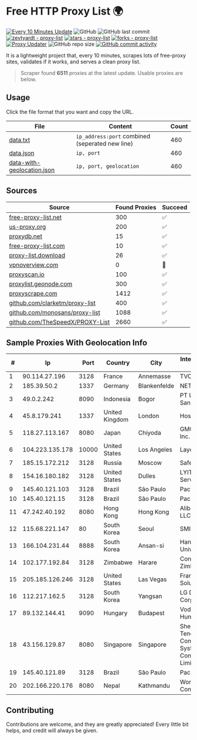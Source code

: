 
# Free HTTP Proxy List 🌍

[![Every 10 Minutes Update](https://github.com/mertguvencli/http-proxy-list/actions/workflows/main.yml/badge.svg?branch=main)](https://github.com/mertguvencli/http-proxy-list/actions/workflows/main.yml)
![GitHub](https://img.shields.io/github/license/mertguvencli/http-proxy-list)
![GitHub last commit](https://img.shields.io/github/last-commit/mertguvencli/http-proxy-list)
[![zevtyardt - proxy-list](https://img.shields.io/static/v1?label=zevtyardt&message=proxy-list&color=blue&logo=github)](https://github.com/zevtyardt/proxy-list "Go to GitHub repo")
[![stars - proxy-list](https://img.shields.io/github/stars/zevtyardt/proxy-list?style=social)](https://github.com/zevtyardt/proxy-list)
[![forks - proxy-list](https://img.shields.io/github/forks/zevtyardt/proxy-list?style=social)](https://github.com/zevtyardt/proxy-list)
[![Proxy Updater](https://github.com/zevtyardt/proxy-list/workflows/Proxy%20Updater/badge.svg)](https://github.com/zevtyardt/proxy-list/actions?query=workflow:"Proxy+Updater")
![GitHub repo size](https://img.shields.io/github/repo-size/zevtyardt/proxy-list)
[![GitHub commit activity](https://img.shields.io/github/commit-activity/m/zevtyardt/proxy-list?logo=commits)](https://github.com/zevtyardt/proxy-list/commits/main)

It is a lightweight project that, every 10 minutes, scrapes lots of free-proxy sites, validates if it works, and serves a clean proxy list.

> Scraper found **6511** proxies at the latest update. Usable proxies are below.

## Usage

Click the file format that you want and copy the URL.

|File|Content|Count|
|----|-------|-----|
|[data.txt](https://raw.githubusercontent.com/mertguvencli/http-proxy-list/main/proxy-list/data.txt)|`ip_address:port` combined (seperated new line)|460|
|[data.json](https://raw.githubusercontent.com/mertguvencli/http-proxy-list/main/proxy-list/data.json)|`ip, port`|460|
|[data-with-geolocation.json](https://raw.githubusercontent.com/mertguvencli/http-proxy-list/main/proxy-list/data-with-geolocation.json)|`ip, port, geolocation`|460|

## Sources

|Source|Found Proxies|Succeed|
|------|-------------|-------|
|[free-proxy-list.net](https://free-proxy-list.net)|300|✅|
|[us-proxy.org](https://www.us-proxy.org)|200|✅|
|[proxydb.net](http://proxydb.net)|15|✅|
|[free-proxy-list.com](https://free-proxy-list.com/?page=&port=&type%5B%5D=http&type%5B%5D=https&up_time=0&search=Search)|10|✅|
|[proxy-list.download](https://www.proxy-list.download/HTTP)|26|✅|
|[vpnoverview.com](https://vpnoverview.com/privacy/anonymous-browsing/free-proxy-servers)|0|🚫|
|[proxyscan.io](https://www.proxyscan.io)|100|✅|
|[proxylist.geonode.com](https://proxylist.geonode.com/api/proxy-list?limit=300&page=1&sort_by=lastChecked&sort_type=desc&protocols=http,https)|300|✅|
|[proxyscrape.com](https://api.proxyscrape.com/v2/?request=displayproxies&protocol=http&timeout=10000&country=all&ssl=all&anonymity=all)|1412|✅|
|[github.com/clarketm/proxy-list](https://raw.githubusercontent.com/clarketm/proxy-list/master/proxy-list-raw.txt)|400|✅|
|[github.com/monosans/proxy-list](https://raw.githubusercontent.com/monosans/proxy-list/main/proxies/http.txt)|1088|✅|
|[github.com/TheSpeedX/PROXY-List](https://raw.githubusercontent.com/TheSpeedX/PROXY-List/master/http.txt)|2660|✅|


## Sample Proxies With Geolocation Info

|#|Ip|Port|Country|City|Internet Service Provider|
|-|--|----|-------|----|-------------------------|
|1|90.114.27.196|3128|France|Annemasse|TVCCONV|
|2|185.39.50.2|1337|Germany|Blankenfelde|NETZNUTZ|
|3|49.0.2.242|8090|Indonesia|Bogor|PT Usaha Adi Sanggoro|
|4|45.8.179.241|1337|United Kingdom|London|Hostland LLC|
|5|118.27.113.167|8080|Japan|Chiyoda|GMO Internet, Inc.|
|6|104.223.135.178|10000|United States|Los Angeles|LayerHost|
|7|185.15.172.212|3128|Russia|Moscow|SafeData LLC|
|8|154.16.180.182|3128|United States|Dulles|LYIT Internet Services|
|9|145.40.121.103|3128|Brazil|São Paulo|Packet Host, Inc.|
|10|145.40.121.15|3128|Brazil|São Paulo|Packet Host, Inc.|
|11|47.242.40.192|8080|Hong Kong|Hong Kong|Alibaba.com LLC|
|12|115.68.221.147|80|South Korea|Seoul|SMILESERV|
|13|166.104.231.44|8888|South Korea|Ansan-si|Hanyang University|
|14|102.177.192.84|3128|Zimbabwe|Harare|Contitouch Zimbabwe|
|15|205.185.126.246|3128|United States|Las Vegas|FranTech Solutions|
|16|112.217.162.5|3128|South Korea|Yangsan|LG DACOM Corporation|
|17|89.132.144.41|9090|Hungary|Budapest|Vodafone Hungary Ltd.|
|18|43.156.129.87|8080|Singapore|Singapore|Shenzhen Tencent Computer Systems Company Limited|
|19|145.40.121.89|3128|Brazil|São Paulo|Packet Host, Inc.|
|20|202.166.220.176|8080|Nepal|Kathmandu|WorldLink Communications|



## Contributing

Contributions are welcome, and they are greatly appreciated! Every
little bit helps, and credit will always be given.

